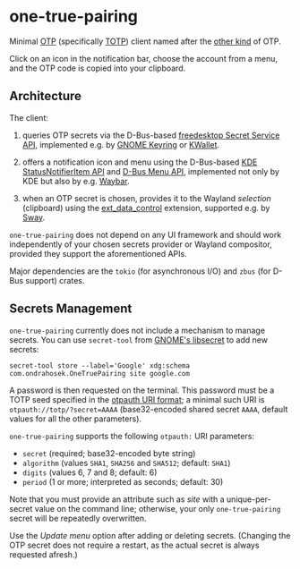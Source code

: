 # one-true-pairing

Minimal [OTP](https://en.wikipedia.org/wiki/One-time_password) (specifically
[TOTP](https://datatracker.ietf.org/doc/html/rfc6238)) client named after the
[other kind](https://en.wikipedia.org/wiki/Shipping_%28fandom%29#Notation_and_terminology) of OTP.

Click on an icon in the notification bar, choose the account from a menu, and the OTP code is copied
into your clipboard.

## Architecture

The client:

1. queries OTP secrets via the D-Bus-based
   [freedesktop Secret Service API](https://specifications.freedesktop.org/secret-service-spec/latest/),
   implemented e.g. by [GNOME Keyring](https://gitlab.gnome.org/GNOME/gnome-keyring) or
   [KWallet](https://invent.kde.org/frameworks/kwallet).

2. offers a notification icon and menu using the D-Bus-based
   [KDE StatusNotifierItem API](https://invent.kde.org/frameworks/kstatusnotifieritem/-/blob/master/src/org.kde.StatusNotifierItem.xml)
   and
   [D-Bus Menu API](https://git.launchpad.net/ubuntu/+source/libdbusmenu/tree/libdbusmenu-glib/dbus-menu.xml),
   implemented not only by KDE but also by e.g. [Waybar](https://github.com/Alexays/Waybar).

3. when an OTP secret is chosen, provides it to the Wayland _selection_ (clipboard) using the
   [ext_data_control](https://gitlab.freedesktop.org/wayland/wayland-protocols/-/tree/main/staging/ext-data-control)
   extension, supported e.g. by [Sway](https://github.com/swaywm/sway).

`one-true-pairing` does not depend on any UI framework and should work independently of your chosen
secrets provider or Wayland compositor, provided they support the aforementioned APIs.

Major dependencies are the `tokio` (for asynchronous I/O) and `zbus` (for D-Bus support) crates.

## Secrets Management

`one-true-pairing` currently does not include a mechanism to manage secrets. You can use
`secret-tool` from [GNOME's libsecret](https://gitlab.gnome.org/GNOME/libsecret) to add new secrets:

```
secret-tool store --label='Google' xdg:schema com.ondrahosek.OneTruePairing site google.com
```

A password is then requested on the terminal. This password must be a TOTP seed specified in the
[otpauth URI format](https://github.com/google/google-authenticator/wiki/Key-Uri-Format); a minimal
such URI is `otpauth://totp/?secret=AAAA` (base32-encoded shared secret `AAAA`, default values for
all the other parameters).

`one-true-pairing` supports the following `otpauth:` URI parameters:

* `secret` (required; base32-encoded byte string)
* `algorithm` (values `SHA1`, `SHA256` and `SHA512`; default: `SHA1`)
* `digits` (values 6, 7 and 8; default: 6)
* `period` (1 or more; interpreted as seconds; default: 30)

Note that you must provide an attribute such as _site_ with a unique-per-secret value on the command
line; otherwise, your only `one-true-pairing` secret will be repeatedly overwritten.

Use the _Update menu_ option after adding or deleting secrets. (Changing the OTP secret does not
require a restart, as the actual secret is always requested afresh.)
